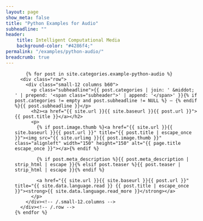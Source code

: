 ```yaml
---
layout: page
show_meta: false
title: "Python Examples for Audio"
subheadline: ""
header:
    title: Intelligent Computational Media
    background-color: "#4286f4;"
permalink: "/examples/python-audio/"
breadcrumb: true
---
```


<ul>

		{% for post in site.categories.example-python-audio %}
	  <div class="row">
		<div class="small-12 columns b60">
		  <p class="subheadline">{{ post.categories | join: ' &middot; ' | prepend: '<span class="subheader">' | append: '</span>' }}{% if post.categories != empty and post.subheadline != NULL %} – {% endif %}{{ post.subheadline }}</p>
		  <h2><a href="{{ site.url }}{{ site.baseurl }}{{ post.url }}">{{ post.title }}</a></h2>
		  <p>
			{% if post.image.thumb %}<a href="{{ site.url }}{{ site.baseurl }}{{ post.url }}" title="{{ post.title | escape_once }}"><img src="{{ site.urlimg }}{{ post.image.thumb }}" class="alignleft" width="150" height="150" alt="{{ page.title escape_once }}"></a>{% endif %}

			{% if post.meta_description %}{{ post.meta_description | strip_html | escape }}{% elsif post.teaser %}{{ post.teaser | strip_html | escape }}{% endif %}

			<a href="{{ site.url }}{{ site.baseurl }}{{ post.url }}" title="{{ site.data.language.read }} {{ post.title | escape_once }}"><strong>{{ site.data.language.read_more }}</strong></a>
		  </p>
		</div><!-- /.small-12.columns -->
	  </div><!-- /.row -->
    {% endfor %}
	
</ul>